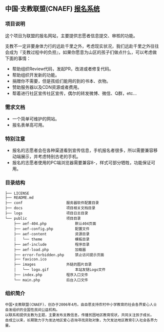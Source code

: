 ## 中国·支教联盟(CNAEF) [报名系统](http://www.go9999.com)

### 项目说明

这个项目为联盟的报名网站，主要提供志愿者信息提交、审核的功能。

支教不一定非要身体力行的远赴千里之外，考虑现实状况，我们远赴千里之外往往会成为『支教过程中的负担』，如果你愿意为山区的孩子们做点什么，可以考虑做下面的事情：

- 帮助组织Review代码，发起PR，改进或者修复代码。
- 帮助组织开发新的功能。
- 捐赠你不需要，但是孩纸们能用的到的书本、衣物。
- 赞助服务器以及CDN资源或者费用。
- 帮着进行社区宣传社区宣传，偶尔的转发微博、微信、Q群，etc...

### 需求文档

- 一个简单可维护的网站。
- 报名表单高可用。

### 特别注意

- 报名的志愿者会在各种渠道看到宣传信息，手机报名者很多，所以需要兼容移动端展示，并考虑特别古老的手机。
- 报名的志愿者使用的PC端浏览器需要兼容8-，样式可部分牺牲，功能保证可用。

### 目录结构

```
├── LICENSE
├── README.md
├── conf                    服务器软件配置目录
├── docs                    项目相关文档目录
├── logs                    项目日志目录
└── public                  项目目录
    ├── aef-404.php             默认404页面
    ├── aef-config.php          配置文件
    ├── aef-content             资源目录
    │   └── theme               模板目录
    ├── aef-include             程序目录
    ├── aef-load.php            加载器
    ├── error-forbidden.php     禁止访问提示页面
    ├── favicon.ico
    ├── images              外链的图片目录
    │   └── logo.gif            本站友链Logo文件
    ├── index.php           程序入口文件
    └── main.php            后台入口文件
```


### 组织简介

    中国•支教联盟(CNAEF)，创办于2006年4月。由自愿支持农村中小学教育的社会各界爱心人士自发组织的全国性民间公益机构。
    以联系和提供支教为主题，主要发布支教信息，传播贫困地区教育现状，共同关注孩子成长。
    自成立以来，长期致力于为发达地区爱心咨询寻找资助对象，为欠发达地区教育引入社会各界力量。

